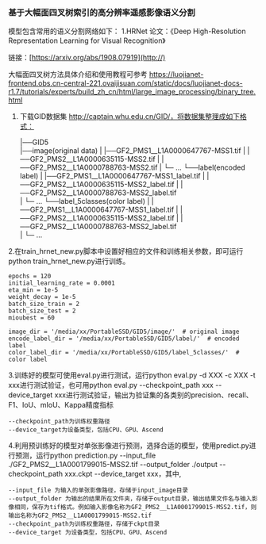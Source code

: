 ### 基于大幅面四叉树索引的高分辨率遥感影像语义分割

模型包含常用的语义分割网络如下：
1.HRNet
论文：《Deep High-Resolution Representation Learning for Visual Recognition》

链接：[https://arxiv.org/abs/1908.07919](http://)

大幅面四叉树方法具体介绍和使用教程可参考 https://luojianet-frontend.obs.cn-central-221.ovaijisuan.com/static/docs/luojianet-docs-r1.7/tutorials/experts/build_zh_cn/html/large_image_processing/binary_tree.html

1. 下载GID数据集 http://captain.whu.edu.cn/GID/，将数据集整理成如下格式：

    |──GID5 			
         |──image(original data)
         |    |──GF2_PMS1__L1A0000647767-MSS1.tif
         |    |──GF2_PMS2__L1A0000635115-MSS2.tif
         |    |──GF2_PMS2__L1A0000788763-MSS2.tif
         |    └─ ...
         └──label(encoded label)
         |    |──GF2_PMS1__L1A0000647767-MSS1_label.tif
         |    |──GF2_PMS2__L1A0000635115-MSS2_label.tif
         |    |──GF2_PMS2__L1A0000788763-MSS2_label.tif    
         |    └─ ...
         └──label_5classes(color label)
         |    |──GF2_PMS1__L1A0000647767-MSS1_label.tif
         |    |──GF2_PMS2__L1A0000635115-MSS2_label.tif
         |    |──GF2_PMS2__L1A0000788763-MSS2_label.tif    
         |    └─ ...

2.在train_hrnet_new.py脚本中设置好相应的文件和训练相关参数，即可运行python train_hrnet_new.py进行训练。

```
epochs = 120
initial_learning_rate = 0.0001
eta_min = 1e-5
weight_decay = 1e-5
batch_size_train = 2
batch_size_test = 2
mioubest = 60

image_dir = '/media/xx/PortableSSD/GID5/image/'  # original image
encode_label_dir = '/media/xx/PortableSSD/GID5/label/'  # encoded label
color_label_dir = '/media/xx/PortableSSD/GID5/label_5classes/'  # color label
```

3.训练好的模型可使用eval.py进行测试，运行python eval.py -d XXX -c XXX -t xxx进行测试验证，也可用python eval.py --checkpoint_path xxx --device_target xxx进行测试验证，输出为验证集的各类别的precision、recall、F1、IoU、mIoU、Kappa精度指标

```
--checkpoint_path为训练权重路径
--device_target为设备类型，包括CPU、GPU、Ascend
```

4.利用预训练好的模型对单张影像进行预测，选择合适的模型，使用predict.py进行预测，运行python prediction.py --input_file ./GF2_PMS2__L1A0001799015-MSS2.tif --output_folder ./output --checkpoint_path xxx.ckpt --device_target xxx，其中,

```
--input_file 为输入的单张影像路径，存储于input_image目录
--output_folder 为输出的结果所在文件夹，存储于output目录，输出结果文件名与输入影像相同，保存为tif格式。例如输入影像名称为GF2_PMS2__L1A0001799015-MSS2.tif，则输出名称为GF2_PMS2__L1A0001799015-MSS2.tif
--checkpoint_path为训练权重路径，存储于ckpt目录
--device_target 为设备类型，包括CPU、GPU、Ascend
```
